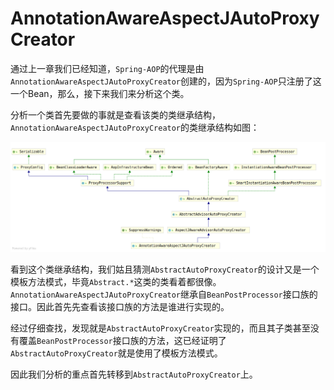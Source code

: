 # AnnotationAwareAspectJAutoProxyCreator

通过上一章我们已经知道，`Spring-AOP`的代理是由`AnnotationAwareAspectJAutoProxyCreator`创建的，因为`Spring-AOP`只注册了这一个Bean，那么，接下来我们来分析这个类。

分析一个类首先要做的事就是查看该类的类继承结构，`AnnotationAwareAspectJAutoProxyCreator`的类继承结构如图：

![AnnotationAwareAspectJAutoProxyCreator](./AnnotationAwareAspectJAutoProxyCreator.png)

看到这个类继承结构，我们姑且猜测`AbstractAutoProxyCreator`的设计又是一个模板方法模式，毕竟`Abstract.*`这类的类看着都很像。`AnnotationAwareAspectJAutoProxyCreator`继承自`BeanPostProcessor`接口族的接口。因此首先先查看该接口族的方法是谁进行实现的。

经过仔细查找，发现就是`AbstractAutoProxyCreator`实现的，而且其子类甚至没有覆盖`BeanPostProcessor`接口族的方法，这已经证明了`AbstractAutoProxyCreator`就是使用了模板方法模式。

因此我们分析的重点首先转移到`AbstractAutoProxyCreator`上。
